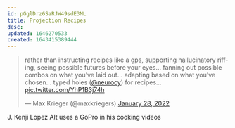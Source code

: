 ```yaml
---
id: pGglDrz6SaRJW49sdE3ML
title: Projection Recipes
desc: 
updated: 1646270533
created: 1643415389444
---
```


<blockquote class="twitter-tweet"><p lang="en" dir="ltr">rather than instructing recipes like a gps, supporting hallucinatory riffing, seeing possible futures before your eyes… fanning out possible combos on what you’ve laid out… adapting based on what you’ve chosen… typed holes (<a href="https://twitter.com/neurocy?ref_src=twsrc%5Etfw">@neurocy</a>) for recipes… <a href="https://t.co/YhP1B3j74h">pic.twitter.com/YhP1B3j74h</a></p>&mdash; Max Krieger (@maxkriegers) <a href="https://twitter.com/maxkriegers/status/1487149773014458370?ref_src=twsrc%5Etfw">January 28, 2022</a></blockquote> <script async src="https://platform.twitter.com/widgets.js" charset="utf-8"></script>

J. Kenji Lopez Alt uses a GoPro in his cooking videos
